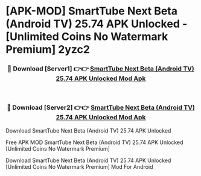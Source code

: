 # [APK-MOD] SmartTube Next Beta (Android TV) 25.74 APK Unlocked - [Unlimited Coins No Watermark Premium] 2yzc2



<div align="center">
<h3>🔴 Download [Server1] 👉👉 <a href="https://momento.my/?title=SmartTube_Next_Beta_(Android_TV)_25.74_APK_Unlocked">SmartTube Next Beta (Android TV) 25.74 APK Unlocked Mod Apk</a></h3><br>

<h3>🔴 Download [Server2] 👉👉 <a href="https://momento.my/?title=SmartTube_Next_Beta_(Android_TV)_25.74_APK_Unlocked">SmartTube Next Beta (Android TV) 25.74 APK Unlocked Mod Apk</a></h3>
</div>



Download SmartTube Next Beta (Android TV) 25.74 APK Unlocked 

Free APK MOD SmartTube Next Beta (Android TV) 25.74 APK Unlocked [Unlimited Coins No Watermark Premium]

Download SmartTube Next Beta (Android TV) 25.74 APK Unlocked [Unlimited Coins No Watermark Premium] Mod For Android
